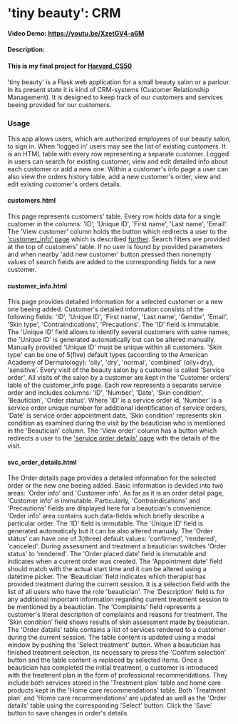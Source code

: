 # 'tiny beauty': CRM
#### Video Demo:  https://youtu.be/XzetGV4-a6M
#### Description:
#### This is my final project for [Harvard_CS50](https://cs50.harvard.edu/x/2022/)
'tiny beauty' is a Flask web application for a small beauty salon or a parlour. In its present state it is kind of CRM-systems (Customer Relationship Management). It is designed to keep track of our customers and services beeing provided for our customers.
### Usage
This app allows users, which are authorized employees of our beauty salon, to sign in. When 'logged in' users may see the list of existing customers. It is an HTML table with every row representing a separate customer. Logged in users can search for existing customer, view and edit detailed info about each customer or add a new one. Within a customer's info page a user can also view the orders history table, add a new customer's order, view and edit existing customer's orders details.
#### customers.html
This page represents customers' table. Every row holds data for a single customer in the columns: 'ID', 'Unique ID', 'First name', 'Last name', 'Email'. The 'View customer' column holds the button which redirects a user to the ['customer_info' page](#customer_infohtml) which is described [further](#customer_infohtml). Search filters are provided at the top of customers' table. If no user is found by provided parameters and when nearby 'add new customer' button pressed then nonempty values of search fields are added to the corresponding fields for a new customer.
#### customer_info.html
This page provides detailed information for a selected customer or a new one beeing added. Customer's detailed information consists of the following fields: 'ID', 'Unique ID', 'First name', 'Last name', 'Gender', 'Email', 'Skin type', 'Contraindications', 'Precautions'. The 'ID' field is immutable. The 'Unique ID' field allows to identify several customers with same names, the 'Unique ID' is generated automatically but can be altered manually. Manually provided 'Unique ID' must be unique within all customers. 'Skin type' can be one of 5(five) default types (according to the American Academy of Dermatology): 'oily', 'dry', 'normal', 'combined' (oily+dry), 'sensitive'. Every visit of the beauty salon by a customer is called 'Service order'. All visits of the salon by a customer are kept in the 'Customer orders' table of the customer_info page. Each row represents a separate service order and includes columns: 'ID', 'Number', 'Date', 'Skin condition', 'Beautician', 'Order status'. Where 'ID' is a service order id, 'Number' is a service order unique number for additional identification of service orders, 'Date' is service order appointment date, 'Skin condition' represents skin condition as examined during the visit by the beautician who is mentioned in the 'Beautician' column. The 'View order' column has a button which redirects a user to the ['service order details' page](#svc_order_detailshtml) with the details of the visit.
#### svc_order_details.html
The Order details page provides a detailed information for the selected order or the new one beeing added. Basic information is devided into two areas: 'Order info' and 'Customer info'. As far as it is an order detail page, 'Customer info' is immutable. Particularly, 'Contraindications' and 'Precautions' fields are displayed here for a beautcian's convenience. 'Order info' area contains such data-fields which briefly describe a particular order. The 'ID' field is immutable. The 'Unique ID' field is generated automaticaly but it can be also altered manualy. The 'Order status' can have one of 3(three) default values: 'confirmed', 'rendered', 'canceled'. During assessment and treatment a beautician switches 'Order status' to 'rendered'. The 'Order placed date' field is immutable and indicates when a current order was created. The 'Appointment date' field should match with the actual start time and it can be altered using a datetime picker. The 'Beautician' field indicates which therapist has provided treatment during the current session. It is a selection field with the list of all users who have the role 'beautician'. The 'Description' field is for any additional important information regarding current treatment session to be mentioned by a beautician. The 'Complaints' field represents a customer's literal description of complaints and reasons for treatment. The 'Skin condition' field shows results of skin assessment made by beautician. The 'Order datails' table contains a list of services rendered to a customer during the current session. The table content is updated using a modal window by pushing the 'Select treatment' button. When a beautician has finished treatment selection, its necessary to press the 'Confirm selection' button and the table content is replaced by selected items. Once a beautician has completed the initial treatment, a customer is introduced with the treatment plan in the form of professional recommendations. They include both services stored in the 'Treatment plan' table and home care products kept in the 'Home care recommendations' table. Both 'Treatment plan' and 'Home care recommendations' are updated as well as the 'Order datails' table using the corresponding 'Select' button. Click the 'Save' button to save changes in order's details.
####
